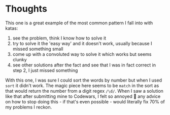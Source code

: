 # Thoughts

This one is a great example of the most common pattern I fall into with katas:

1. see the problem, think I know how to solve it
2. try to solve it the 'easy way' and it doesn't work, usually because I missed something small
3. come up with a convoluted way to solve it which works but seems clunky
4. see other solutions after the fact and see that I was in fact correct in step 2, I just missed something

With this one, I was sure I could sort the words by number but when I used `sort` it didn't work. The magic piece here seems to be `match` in the sort as that would return the number from a digit regex `/\d/`. When I saw a solution like that after submitting mine to Codewars, I felt so annoyed 👀 any advice on how to stop doing this - if that's even possible - would literally fix 70% of my problems I reckon.